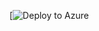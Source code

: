 [![Deploy to Azure](https://portal.azure.com/#create/Microsoft.Template/uri/https%3A%2F%2Fcodilogtemplate.file.core.windows.net%2Fsap%2FTemplate_GitHubenedis_template.json)
